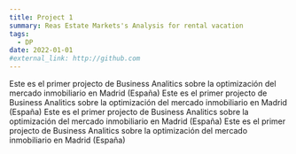 ```yaml
---
title: Project 1
summary: Reas Estate Markets's Analysis for rental vacation
tags: 
  - DP
date: 2022-01-01
#external_link: http://github.com
---
```


Este es el primer projecto de Business Analitics sobre la optimización del mercado inmobiliario en Madrid (España)
Este es el primer projecto de Business Analitics sobre la optimización del mercado inmobiliario en Madrid (España)
Este es el primer projecto de Business Analitics sobre la optimización del mercado inmobiliario en Madrid (España)
Este es el primer projecto de Business Analitics sobre la optimización del mercado inmobiliario en Madrid (España)